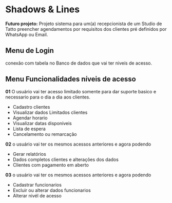 # Shadows & Lines

**Futuro projeto:**
Projeto sistema para um(a) recepcionista de um Studio de Tatto preencher agendamentos por requisitos dos clientes pré definidos por WhatsApp ou Email.

## Menu de Login
conexão com tabela no Banco de dados que vai ter niveís de acesso.


## Menu Funcionalidades níveis de acesso
**01** O usuário vai ter acesso limitado somente para dar suporte basico e necessario para o dia a dia aos clientes.
- Cadastro clientes
- Visualizar dados Limitados clientes
- Agendar horario
- Visualizar datas disponíveis
- Lista de espera
- Cancelamento ou remarcação
  
**02** o usuário vai ter os mesmos acessos anteriores e agora podendo
- Gerar relatórios
- Dados completos clientes e alterações dos dados
- Clientes com pagamento em aberto

**03** o usuário vai ter os mesmos acessos anteriores e agora podendo
- Cadastrar funcionarios
- Excluir ou alterar dados funcionarios
- Alterar nivél de acesso
